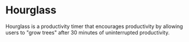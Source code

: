 # Hourglass

Hourglass is a productivity timer that encourages productivity by allowing users to "grow trees" after 30 minutes of uninterrupted productivity.

